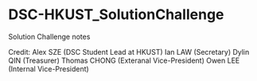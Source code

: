# DSC-HKUST_SolutionChallenge
Solution Challenge notes

Credit:
Alex SZE (DSC Student Lead at HKUST)
Ian LAW (Secretary)
Dylin QIN (Treasurer)
Thomas CHONG (Exteranal Vice-President)
Owen LEE (Internal Vice-President)